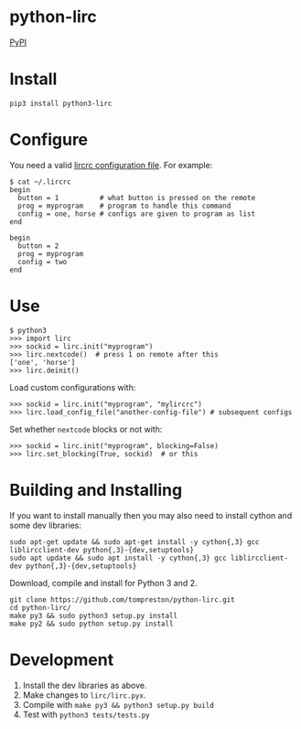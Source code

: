 python-lirc
===========

[PyPI](https://pypi.python.org/pypi/python-lirc/)

Install
=======

    pip3 install python3-lirc

Configure
=========

You need a valid [lircrc configuration file](http://www.lirc.org/html/configure.html#lircrc_format). For example:

    $ cat ~/.lircrc
    begin
      button = 1          # what button is pressed on the remote
      prog = myprogram    # program to handle this command
      config = one, horse # configs are given to program as list
    end

    begin
      button = 2
      prog = myprogram
      config = two
    end

Use
===

    $ python3
    >>> import lirc
    >>> sockid = lirc.init("myprogram")
    >>> lirc.nextcode()  # press 1 on remote after this
    ['one', 'horse']
    >>> lirc.deinit()

Load custom configurations with:

    >>> sockid = lirc.init("myprogram", "mylircrc")
    >>> lirc.load_config_file("another-config-file") # subsequent configs

Set whether `nextcode` blocks or not with:

    >>> sockid = lirc.init("myprogram", blocking=False)
    >>> lirc.set_blocking(True, sockid)  # or this


Building and Installing
=======================
If you want to install manually then you may also need to install
cython and some dev libraries:

    sudo apt-get update && sudo apt-get install -y cython{,3} gcc liblircclient-dev python{,3}-{dev,setuptools}
    sudo apt update && sudo apt install -y cython{,3} gcc liblircclient-dev python{,3}-{dev,setuptools}

Download, compile and install for Python 3 and 2.

    git clone https://github.com/tompreston/python-lirc.git
    cd python-lirc/
    make py3 && sudo python3 setup.py install
    make py2 && sudo python setup.py install

Development
===========
1. Install the dev libraries as above.
2. Make changes to `lirc/lirc.pyx`.
3. Compile with `make py3 && python3 setup.py build`
4. Test with `python3 tests/tests.py`
